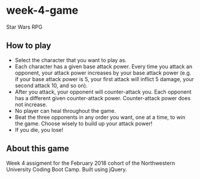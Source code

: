 # week-4-game
Star Wars RPG


## How to play
* Select the character that you want to play as.
* Each character has a given base attack power. Every time you attack an opponent, your attack power increases by your base attack power (e.g. if your base attack power is 5, your first attack will inflict 5 damage, your second attack 10, and so on).
* After you attack, your opponent will counter-attack you. Each opponent has a different given counter-attack power. Counter-attack power does not increase.
* No player can heal throughout the game.
* Beat the three opponents in any order you want, one at a time, to win the game. Choose wisely to build up your attack power!
* If you die, you lose!

## About this game
Week 4 assigment for the February 2018 cohort of the Northwestern University Coding Boot Camp. Built using jQuery.
